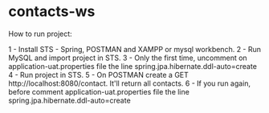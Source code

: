 # contacts-ws
How to run project:

1 - Install STS - Spring, POSTMAN and XAMPP or mysql workbench.
2 - Run MySQL and import project in STS. 
3 - Only the first time, uncomment on application-uat.properties file the line spring.jpa.hibernate.ddl-auto=create
4 - Run project in STS.
5 - On POSTMAN create a GET http://localhost:8080/contact. It'll return all contacts.
6 - If you run again, before comment application-uat.properties file the line spring.jpa.hibernate.ddl-auto=create

